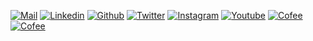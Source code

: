 [![Mail](https://badges.weareopensource.me/badge/Contact-Mail-1abc9c.svg?style=flat-square)](mailto:pierre@weareopensource.me) 
[![Linkedin](https://badges.weareopensource.me/badge/Add-Linkedin-006DA9.svg?style=flat-square)](https://www.linkedin.com/in/pierre-brisorgueil/) 
[![Github](https://badges.weareopensource.me/badge/Follow-Github-282828.svg?style=flat-square)](https://github.com/PierreBrisorgueil) 
[![Twitter](https://badges.weareopensource.me/badge/Follow-Twitter-3498db.svg?style=flat-square)](https://twitter.com/pbrisorgueil?lang=fr) 
[![Instagram](https://badges.weareopensource.me/badge/Follow-Instagram-f27231.svg?style=flat-square)](https://www.instagram.com/pierre_brsrgl/) 
[![Youtube](https://badges.weareopensource.me/badge/Watch-Youtube-e74c3c.svg?style=flat-square)](https://www.youtube.com/channel/UCIIjHtrZL5-rFFupn7c3OtA) 
[![Cofee](https://badges.weareopensource.me/badge/Sponsor-Coffee-FF813F.svg?style=flat-square)](https://ko-fi.com/weareopensource)
[![Cofee](https://badges.weareopensource.me/badge/Sponsor-Open%20Collective-297eff.svg?style=flat-square)](https://opencollective.com/weareopensource)
